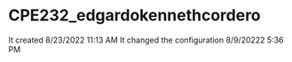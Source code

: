 # CPE232_edgardokennethcordero
It created 8/23/2022 11:13 AM
It changed the configuration 8/9/20222 5:36 PM
